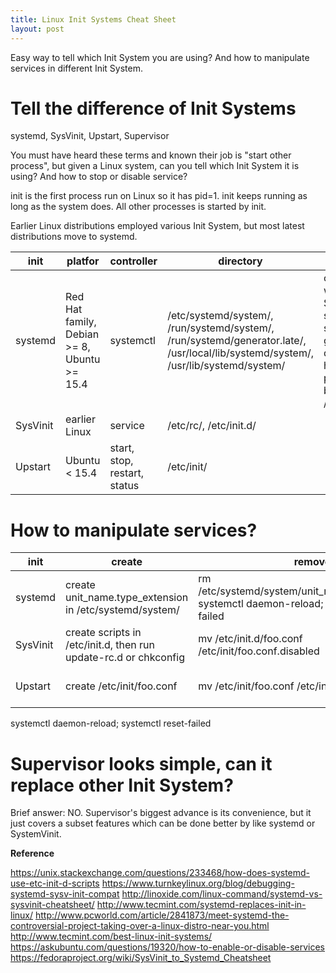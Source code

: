 ```yaml
---
title: Linux Init Systems Cheat Sheet
layout: post
---
```


Easy way to tell which Init System you are using? And how to manipulate services in different Init System.

# Tell the difference of Init Systems

systemd, SysVinit, Upstart, Supervisor

You must have heard these terms and known their job is "start other process", but given a Linux system, can you tell which Init System it is using? And how to stop or disable service?

init is the first process run on Linux so it has pid=1. init keeps running as long as the system does. All other processes is started by init.

Earlier Linux distributions employed various Init System, but most latest distributions move to systemd.


|   init   |                   platfor                   |          controller          |                                                             directory                                                              |                                             note                                            |
| -------- | ------------------------------------------- | ---------------------------- | ---------------------------------------------------------------------------------------------------------------------------------- | ------------------------------------------------------------------------------------------- |
| systemd  | Red Hat family, Debian >= 8, Ubuntu >= 15.4 | systemctl                    | /etc/systemd/system/, /run/systemd/system/, /run/systemd/generator.late/, /usr/local/lib/systemd/system/, /usr/lib/systemd/system/ | compatible with SysVinit by systemd-sysv-generator, doesn't honor priorities by /etc/rc?.d/ |
| SysVinit | earlier Linux                               | service                      | /etc/rc/, /etc/init.d/                                                                                                             |                                                                                             |
| Upstart  | Ubuntu < 15.4                               | start, stop, restart, status | /etc/init/                                                                                                                         |                                                                                             |

# How to manipulate services?

|   init   |                              create                              |                                              remove                                              |        start        |        stop        |           enable          |                       disable                        |
| -------- | ---------------------------------------------------------------- | ------------------------------------------------------------------------------------------------ | ------------------- | ------------------ | ------------------------- | ---------------------------------------------------- |
| systemd  | create unit_name.type_extension in /etc/systemd/system/          | rm /etc/systemd/system/unit_name.type_extension; systemctl daemon-reload; systemctl reset-failed | systemctl start foo | systemctl stop foo | systemctl enable foo      | systemctl disable foo                                |
| SysVinit | create scripts in /etc/init.d, then run update-rc.d or chkconfig | mv /etc/init.d/foo.conf /etc/init/foo.conf.disabled                                              | service foo start   | service foo stop   | update-rc.d foo enable    | update-rc.d foo disable                              |
| Upstart  | create /etc/init/foo.conf                                        | mv /etc/init/foo.conf /etc/init/foo.conf.disabled                                                | service foo start   | service foo stop   | rm /etc/init/foo.override | echo 'manual' &#124; sudo tee /etc/init/foo.override |

systemctl daemon-reload; systemctl reset-failed


# Supervisor looks simple, can it replace other Init System?

Brief answer: NO. Supervisor's biggest advance is its convenience, but it just covers a subset features which can be done better by like systemd or SystemVinit.

**Reference**

https://unix.stackexchange.com/questions/233468/how-does-systemd-use-etc-init-d-scripts
https://www.turnkeylinux.org/blog/debugging-systemd-sysv-init-compat
http://linoxide.com/linux-command/systemd-vs-sysvinit-cheatsheet/
http://www.tecmint.com/systemd-replaces-init-in-linux/
http://www.pcworld.com/article/2841873/meet-systemd-the-controversial-project-taking-over-a-linux-distro-near-you.html
http://www.tecmint.com/best-linux-init-systems/
https://askubuntu.com/questions/19320/how-to-enable-or-disable-services
https://fedoraproject.org/wiki/SysVinit_to_Systemd_Cheatsheet